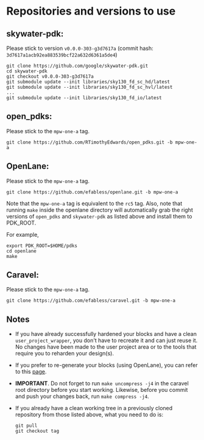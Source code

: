 # Repositories and versions to use

## skywater-pdk:

Please stick to version `v0.0.0-303-g3d7617a`
(commit hash: `3d7617a1acb92ea883539bcf22a632d6361a5de4`)
```
git clone https://github.com/google/skywater-pdk.git
cd skywater-pdk
git checkout v0.0.0-303-g3d7617a
git submodule update --init libraries/sky130_fd_sc_hd/latest
git submodule update --init libraries/sky130_fd_sc_hvl/latest
...
git submodule update --init libraries/sky130_fd_io/latest
```

## open_pdks:

Please stick to the `mpw-one-a` tag.
```
git clone https://github.com/RTimothyEdwards/open_pdks.git -b mpw-one-a
```

## OpenLane:

Please stick to the `mpw-one-a` tag.
```
git clone https://github.com/efabless/openlane.git -b mpw-one-a
```
Note that the `mpw-one-a` tag is equivalent to the `rc5` tag. Also, note that
running `make` inside the openlane directory will automatically grab the right
versions of `open_pdks` and `skywater-pdk` as listed above and install them to
PDK_ROOT.

For example,

```
export PDK_ROOT=$HOME/pdks
cd openlane
make
```

## Caravel: 

Please stick to the `mpw-one-a` tag.
```
git clone https://github.com/efabless/caravel.git -b mpw-one-a
```

## Notes

- If you have already successfully hardened your blocks and have a clean
  `user_project_wrapper`, you don't have to recreate it and can just reuse it.
  No changes have been made to the user project area or to the tools that
  require you to reharden your design(s).

- If you prefer to re-generate your blocks (using OpenLane), you can refer to
  this [page][1].

- **IMPORTANT**. Do not forget to run `make uncompress -j4` in the caravel root
  directory before you start working. Likewise, before you commit and push your
  changes back, run `make compress -j4`.

- If you already have a clean working tree in a previously cloned repository from
  those listed above, what you need to do is:
  ```
  git pull
  git checkout tag
  ```

[1]: ./openlane/README.md
